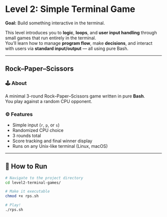 # Level 2: Simple Terminal Game  
**Goal:** Build something interactive in the terminal.

This level introduces you to **logic**, **loops**, and **user input handling** through small games that run entirely in the terminal.  
You’ll learn how to manage **program flow**, make **decisions**, and interact with users via **standard input/output** — all using pure Bash.

---
## Rock–Paper–Scissors

### 🕹️ About
A minimal 3-round Rock–Paper–Scissors game written in pure **Bash**.  
You play against a random CPU opponent.

### ⚙️ Features
- Simple input (`r`, `p`, or `s`)
- Randomized CPU choice
- 3 rounds total
- Score tracking and final winner display
- Runs on any Unix-like terminal (Linux, macOS)

---
## 🚀 How to Run

```bash
# Navigate to the project directory
cd level2-terminal-games/

# Make it executable
chmod +x rps.sh

# Play!
./rps.sh
